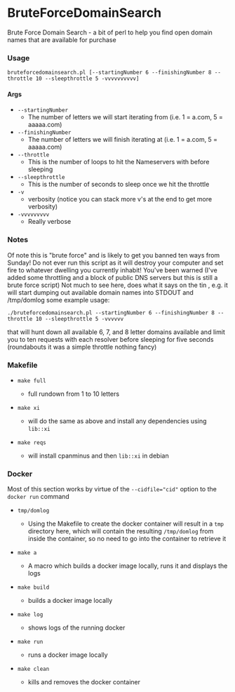 BruteForceDomainSearch
======================

Brute Force Domain Search - a bit of perl to help you find open domain
names that are available for purchase

### Usage

```
bruteforcedomainsearch.pl [--startingNumber 6 --finishingNumber 8 --throttle 10 --sleepthrottle 5 -vvvvvvvvvv]
```

#### Args
* `--startingNumber`
	+ The number of letters we will start iterating from (i.e. 1 = a.com, 5 = aaaaa.com)
* `--finishingNumber`
	+ The number of letters we will finish iterating at (i.e. 1 = a.com, 5 = aaaaa.com)
* `--throttle`
	+ This is the number of loops to hit the Nameservers with before sleeping
* `--sleepthrottle`
	+ This is the number of seconds to sleep once we hit the throttle
* `-v`
	+ verbosity (notice you can stack more v's at the end to get more verbosity)
* `-vvvvvvvvv`
	+ Really verbose

### Notes

Of note this is "brute force" and is likely to get you banned ten ways from Sunday!  Do not ever run this script as it will destroy your computer and set fire to whatever dwelling you currently inhabit!
You've been warned (I've added some throttling and a block of public DNS servers but this is still a brute force script)
Not much to see here, does what it says on the tin , e.g.
it will start dumping out available domain names into STDOUT and /tmp/domlog
some example usage:

```
./bruteforcedomainsearch.pl --startingNumber 6 --finishingNumber 8 --throttle 10 --sleepthrottle 5 -vvvvvv
```

that will hunt down all available 6, 7, and 8 letter domains available and limit you to ten requests with each resolver before sleeping for five seconds  (roundabouts it was a simple throttle nothing fancy)

### Makefile

* `make full`
	+ full rundown from 1 to 10 letters

* `make xi`
	+ will do the same as above and install any dependencies using `lib::xi`

* `make reqs`
	+ will install cpanminus and then `lib::xi` in debian

### Docker

Most of this section works by virtue of the `--cidfile="cid"` option to
the `docker run` command

* `tmp/domlog`
	+ Using the Makefile to create the docker container will result in a `tmp` directory here, which will contain the resulting `/tmp/domlog` from inside the container, so no need to go into the container to retrieve it

* `make a`
	+ A macro which builds a docker image locally, runs it and displays the logs

* `make build`
	+ builds a docker image locally

* `make log`
	+ shows logs of the running docker

* `make run`
	+ runs a docker image locally

* `make clean`
	+ kills and removes the docker container
